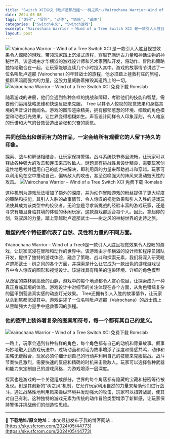 ```yaml
---
title: "Switch XCI中文《毗卢遮那战姬～一树之风～/Vairochana Warrior~Wind of a Tree~》6.7G"
date: 2024-05-08
tags: ["休闲", "冒险", "动作", "情感", "战略"]
categories: ["Switch中文", "Switch游戏"]
excerpt: "Vairochana Warrior – Wind of a Tree Switch XCI 是一款引人入胜且视觉效果令人惊叹的游戏，带领玩家踏上沉浸式旅程，穿越充满远古力量和神话生物的神秘世界。该游戏由才华横溢的游戏设计师和艺术家团队开发，将动作、冒险和策略独特地融合在一起，让玩家能够连续几个小时&hellip;"
layout: post
---
```


<img class="aligncenter" src="https://sky.sfcrom.com/wp-content/uploads/2024/04/8a236-7159b02073ff2f97b597ba50858ba4e24138231a4433cc3494bf93540afcdcca.jpg" />
Vairochana Warrior – Wind of a Tree Switch XCI 是一款引人入胜且视觉效果令人惊叹的游戏，带领玩家踏上沉浸式旅程，穿越充满远古力量和神话生物的神秘世界。该游戏由才华横溢的游戏设计师和艺术家团队开发，将动作、冒险和策略独特地融合在一起，让玩家能够连续几个小时投入其中。游戏的故事情节讲述了一位名叫毗卢遮那 (Vairochana) 的年轻战士的旅程，他必须踏上拯救村庄的旅程，抵御黑暗而强大的力量，这股力量威胁着摧毁其道路上的一切。

<img src="https://sky.sfcrom.com/wp-content/uploads/2024/05/9d297-BBBB-1.png" alt="Vairochana Warrior – Wind of a Tree Switch XCI 免费下载 Romslab" />

<span>随着游戏的进展，他们会遇到各种各样的挑战和障碍，考验他们的技能和智慧，需要他们运用战略思维和快速反应来克服。 Tree 以其令人惊叹的视觉效果和身临其境的声音设计而闻名。游戏的图形渲染精美，拥有郁郁葱葱的环境、细致的角色模型和动态灯光效果，让世界变得栩栩如生。声音设计同样令人印象深刻，令人难忘的乐谱和大气的音效营造出紧张和兴奋的感觉。</span>
<h3><span>共同创造出和谐而有力的作品，一定会给所有观看它的人留下持久的印象。</span></h3>
<span>探索、战斗和解谜相结合，让玩家保持警惕。战斗系统快节奏且流畅，让玩家可以释放各种强大的攻击和连击来击败敌人。谜题具有挑战性且设计精良，需要玩家创造性地思考并运用自己的能力来解决，即利用风的力量来帮助战斗和穿越。玩家可以利用风在空中推动自己，偏转敌人的攻击，甚至召唤强大的阵风来发动毁灭性的攻击。</span>

<img src="https://sky.sfcrom.com/wp-content/uploads/2024/05/9b4f9-BBB-1.png" alt="Vairochana Warrior – Wind of a Tree Switch XCI 免费下载 Romslab" />

<span>这种机制为游戏玩法增加了额外的深度，并为动作冒险游戏的粉丝提供了更大程度的策略和技能。其引人入胜的故事情节、令人惊叹的视觉效果和引人入胜的游戏玩法使其成为该类型中的佼佼者。无论您是寻求新挑战的经验丰富的游戏玩家，还是寻求有趣且身临其境的体验的休闲玩家，这款游戏都适合每个人。因此，拿起你的剑，驾驭风的力量，踏上穿越毗卢遮那武士——树之风的神秘世界的史诗之旅。</span>
<h3><span>雕塑的每个特征都代表了自然、灵性和力量的不同方面。</span></h3>
<span>《Vairochana Warrior – Wind of a Tree》是一款引人入胜且视觉效果令人惊叹的游戏，让玩家沉浸在冒险和动作的世界中。该游戏由才华横溢的设计师和程序员团队开发，提供了独特的游戏体验，融合了策略、战斗和探索元素，我们将深入研究毗卢遮那武士 - 树之风的各个方面，并探索是什么让它成为一款出色的游戏游戏世界中令人惊叹的图形和视觉设计。该游戏具有精美的渲染环境、详细的角色模型</span>

<span>从茂密的森林到高耸的山脉，游戏中的每个地点都令人赏心悦目，让探索成为一种真正身临其境的体验。游戏设计中对细节的关注体现在各个方面，从角色错综复杂的盔甲到营造真实感的动态灯光效果。 Tree还拥有引人入胜的故事情节，让玩家从头到尾都沉浸其中。游戏讲述了一位名叫毗卢遮那（Vairochana）的战士踏上从黑暗强大力量手中拯救家园的旅程。</span>
<h3><span>他的盔甲上装饰着复杂的图案和符号，每一个都有其自己的意义。</span></h3>
<img src="https://sky.sfcrom.com/wp-content/uploads/2024/05/3d097-BB-1.png" alt="Vairochana Warrior – Wind of a Tree Switch XCI 免费下载 Romslab" />

<span>一路上，玩家会遇到各种各样的角色，每个角色都有自己的动机和背景故事。叙事巧妙地融入到游戏玩法中，过场动画和对话为故事增添了深度和情感共鸣，动作和策略无缝融合，玩家必须仔细计划自己的行动并利用自己的技能来克服挑战。战斗节奏快且激烈，需要快速的反应和精确的时机来击败敌人。玩家可以选择各种武器和能力来定制自己的游戏风格，为游戏增添一层深度。</span>

探索也是游戏的一个关键组成部分，世界的每个角落都有隐藏的宝藏和秘密等待被发现。树是其创新的“树之风”机制，它允许玩家利用自然的力量来帮助他们进行战斗。通过战略性地利用风来操纵环境并发动强大的攻击，玩家可以扭转战局，使其对自己有利。这种独特的游戏元素为传统的动作冒险类型增添了新鲜感，让玩家保持警惕并挑战他们的创造性思维。

---
📖 **下载地址/原文地址：** 本文最初发布于我的博客网站：[https://sky.sfcrom.com/2024/05/44773](https://sky.sfcrom.com/2024/05/44773)
